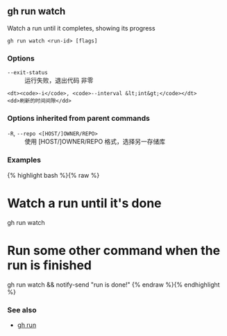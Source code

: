 

## gh run watch

Watch a run until it completes, showing its progress

```
gh run watch <run-id> [flags]
```

### Options


<dl class="flags">
	<dt><code>--exit-status</code></dt>
	<dd>运行失败，退出代码 非零</dd>

	<dt><code>-i</code>, <code>--interval &lt;int&gt;</code></dt>
	<dd>刷新的时间间隙</dd>
</dl>


### Options inherited from parent commands


<dl class="flags">
	<dt><code>-R</code>, <code>--repo &lt;[HOST/]OWNER/REPO&gt;</code></dt>
	<dd>使用 [HOST/]OWNER/REPO 格式，选择另一存储库</dd>
</dl>


### Examples

{% highlight bash %}{% raw %}
# Watch a run until it's done
gh run watch

# Run some other command when the run is finished
gh run watch && notify-send "run is done!"
{% endraw %}{% endhighlight %}

### See also

* [gh run](./gh_run)
